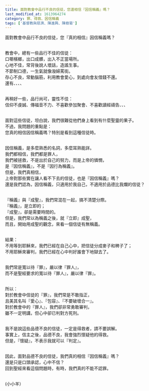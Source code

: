 ```yaml
---
title: 面對教會中品行不良的信徒，您還相信『因信稱義』嗎？
last_modified_at: 1613964274
category: 罪、得救、因信稱義
tags: ['基督教與慈濟、陳進興、陳樹菊']
---
```


<p>面對教會中品行不良的信徒，您『真的相信』因信稱義嗎？</p>

<p><br>
教會中，總有一些品行不佳的信徒：<br>
口嚼檳榔，出口成髒，出入不正當場所。<br>
心地不佳，常背後說人壞話，造謠生事。<br>
不節制口德，一生氣就像潑婦罵街。<br>
存心不良，常動腦筋，利用教會愛心，到處向會友借錢不還。<br>
還有、、、、</p>

<p><br>
再稍好一些，品行尚可，靈性不佳：<br>
信仰不虔誠、傳福音不力、不喜歡參加聚會、不喜歡讀經禱告、、、</p>

<p><br>
面對這些信徒，坦白說，我們很難從他們身上看到有什麼聖靈的果子。<br>
不過，我問題的重點是：<br>
您真的相信因信稱義嗎？特別是看到這種信徒時。</p>

<p><br>
因信稱義，是多麼熟悉的名詞，多麼耳熟能詳。<br>
我們都相信，我們都是罪人，<br>
我們被拯救，不是出於自己的努力，而是上帝的憐憫，<br>
是『因信稱義』，不是『因行為稱義』。<br>
但是，我們真相信，<br>
上帝對那些實在讓人看不下去的信徒，也是『因信稱義』嗎？<br>
還是我們認為，因信稱義，只適用於我自己，不適用於品德比我爛的信徒？</p>

<p><br>
『稱義』與『成聖』，我們常混在一起，搞不清楚分際。<br>
『稱義』，是立即的；<br>
『成聖』，卻是需要時間的。<br>
但是，我們常以為稱義之後，就『立即』成聖，<br>
而且，開始用成聖的觀念，來看一個信徒有無稱義。</p>

<p><br>
結果：<br>
不用等到耶穌來，我們已經在自己心中，把信徒分成麥子和稗子了；<br>
不用耶穌來審判，我們已經在心中判好誰會下地獄去了。</p>

<p><br>
我們常是寬以待『罪』，嚴以律『罪人』，<br>
而不是聖經要求的寬以待『罪人』，嚴以律『罪』。</p>

<p><br>
所以：<br>
對於教會中信徒的『罪』，我們常是不敢指正，<br>
且美其名叫『愛心』、『包容』、『不要破壞合一』。<br>
對於教會中的『罪人』，我們卻非常勇敢審判，<br>
雖不一定明講，但心中卻已判對方死刑。</p>

<p><br>
我不是說這些品德不良的信徒，一定是得救者，請不要誤解。<br>
事實上，信主之後，品德不良，我會強烈懷疑他的得救。<br>
但是，『懷疑』，不表示我就可以『判定』。</p>

<p><br>
因此，面對品德不良的信徒，我們真的相信『因信稱義』嗎？<br>
還是只是口頭承認，心中不信？<br>
回到聖經來看這個問題時，有時，我們真的不能不認罪。</p>

<p><br>
(小小羊）</p>



